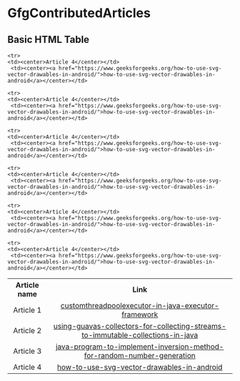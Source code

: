 # GfgContributedArticles
<!DOCTYPE html>
<html>
<body>

<h2>Basic HTML Table</h2>

<table style="width:100%">
  <tr>
    <th>Article name</th>
    <th>Link</th> 
  </tr>
  <tr>
    <td><center>Article 1</center></td>
     <td><center><a href="https://www.geeksforgeeks.org/customthreadpoolexecutor-in-java-executor-framework/">customthreadpoolexecutor-in-java-executor-framework</a></center></td>
  </tr>
  <tr>
    <td><center>Article 2</center></td>
     <td><center><a href="https://www.geeksforgeeks.org/using-guavas-collectors-for-collecting-streams-to-immutable-collections-in-java/">using-guavas-collectors-for-collecting-streams-to-immutable-collections-in-java</a></center></td>
  </tr>
    <tr>
    <td><center>Article 3</center></td>
     <td><center><a href="https://www.geeksforgeeks.org/java-program-to-implement-inversion-method-for-random-number-generation/">java-program-to-implement-inversion-method-for-random-number-generation</a></center></td>
  </tr>
    <tr>
    <td><center>Article 4</center></td>
     <td><center><a href="https://www.geeksforgeeks.org/how-to-use-svg-vector-drawables-in-android/">how-to-use-svg-vector-drawables-in-android</a></center></td>
  </td>
  
    <tr>
    <td><center>Article 4</center></td>
     <td><center><a href="https://www.geeksforgeeks.org/how-to-use-svg-vector-drawables-in-android/">how-to-use-svg-vector-drawables-in-android</a></center></td>
  </td>
  
  
    <tr>
    <td><center>Article 4</center></td>
     <td><center><a href="https://www.geeksforgeeks.org/how-to-use-svg-vector-drawables-in-android/">how-to-use-svg-vector-drawables-in-android</a></center></td>
  </td>
  
  
    <tr>
    <td><center>Article 4</center></td>
     <td><center><a href="https://www.geeksforgeeks.org/how-to-use-svg-vector-drawables-in-android/">how-to-use-svg-vector-drawables-in-android</a></center></td>
  </td>
  
  
    <tr>
    <td><center>Article 4</center></td>
     <td><center><a href="https://www.geeksforgeeks.org/how-to-use-svg-vector-drawables-in-android/">how-to-use-svg-vector-drawables-in-android</a></center></td>
  </td>
  
    <tr>
    <td><center>Article 4</center></td>
     <td><center><a href="https://www.geeksforgeeks.org/how-to-use-svg-vector-drawables-in-android/">how-to-use-svg-vector-drawables-in-android</a></center></td>
  </td>
  
  
    <tr>
    <td><center>Article 4</center></td>
     <td><center><a href="https://www.geeksforgeeks.org/how-to-use-svg-vector-drawables-in-android/">how-to-use-svg-vector-drawables-in-android</a></center></td>
  </td>
</table>
</body>
</html>
